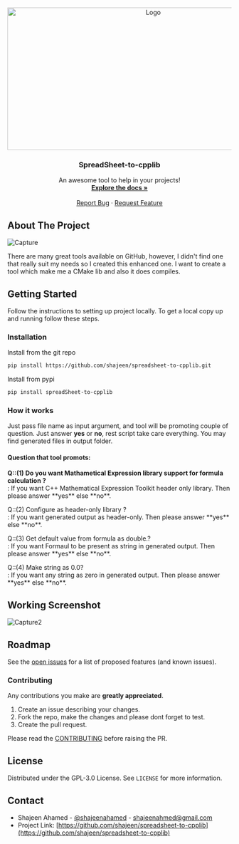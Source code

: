 <!-- ![spread](https://user-images.githubusercontent.com/2623563/123515225-0f0e8800-d6b4-11eb-99e9-d01b6685e2a8.png) -->

<!-- PROJECT LOGO -->
<br />
<p align="center">
  <a href="https://github.com/shajeen/spreadsheet-to-cpplib/blob/main/README.md">
    <img src="https://user-images.githubusercontent.com/2623563/123515225-0f0e8800-d6b4-11eb-99e9-d01b6685e2a8.png" alt="Logo" width="640" height="320">
  </a>

  <h3 align="center">SpreadSheet-to-cpplib</h3>

  <p align="center">
    An awesome tool to help in your projects!
    <br />
    <a href="https://github.com/shajeen/spreadsheet-to-cpplib/wiki"><strong>Explore the docs »</strong></a>
    <br />
    <br />
    <a href="https://github.com/shajeen/spreadsheet-to-cpplib/issues/new?assignees=shajeen&labels=bug&template=bug_report.md&title=">Report Bug</a>
    ·
    <a href="https://github.com/shajeen/spreadsheet-to-cpplib/issues/new?assignees=shajeen&labels=enhancement&template=feature_request.md&title=">Request Feature</a>
  </p>
</p>


## About The Project
![Capture](https://user-images.githubusercontent.com/2623563/123515913-108d7f80-d6b7-11eb-87ea-3a5d9b6d6e2b.PNG)

There are many great tools available on GitHub, however, I didn't find one that really suit my needs so I created this enhanced one. I want to create a tool which make me a CMake lib and also it does compiles.

## Getting Started

Follow the instructions to setting up project locally.
To get a local copy up and running follow these steps.

### Installation

 Install from the git repo
   ```sh
   pip install https://github.com/shajeen/spreadsheet-to-cpplib.git
   ```
 
 Install from pypi
   ```sh
   pip install spreadSheet-to-cpplib
   ```
  
### How it works

Just pass file name as input argument, and tool will be promoting couple of question. Just answer **yes** or **no**, rest script take care everything. You may find generated files in output folder.

#### Question that tool promots:

<div class="faq-entry">
  <div class="faq-entry-question"><b>Q::(1) Do you want Mathametical Expression library support for formula calculation ?</b></div>
  <div class="faq-entry-answer">:      If you want C++ Mathematical Expression Toolkit header only library. Then please answer **yes** else **no**.</p></div>
  <div class="faq-entry-question">Q::(2) Configure as header-only library ?</div>
  <div class="faq-entry-answer">:      If you want generated output as header-only. Then please answer **yes** else **no**.</p></div>
  <div class="faq-entry-question">Q::(3) Get default value from formula as double.?</div>
  <div class="faq-entry-answer">:      If you want Formaul to be present as string in generated output. Then please answer **yes** else **no**.</p></div>
  <div class="faq-entry-question">Q::(4) Make string as 0.0?</div>
  <div class="faq-entry-answer">:      If you want any string as zero in generated output. Then please answer **yes** else **no**.</p></div>
</div>

## Working Screenshot
![Capture2](https://user-images.githubusercontent.com/2623563/123516766-59473780-d6bb-11eb-8115-b63124f33296.PNG)

## Roadmap

See the [open issues](https://github.com/shajeen/spreadsheet-to-cpplib/issues) for a list of proposed features (and known issues).

### Contributing

Any contributions you make are **greatly appreciated**.

1. Create an issue describing your changes.
2. Fork the repo, make the changes and please dont forget to test.
3. Create the pull request. 

Please read the [CONTRIBUTING](https://github.com/shajeen/spreadsheet-to-cpplib/blob/main/CONTRIBUTING.md) before raising the PR.

## License

Distributed under the GPL-3.0 License. See `LICENSE` for more information.

## Contact

 - Shajeen Ahamed - [@shajeenahamed](https://twitter.com/shajeenahamed) - shajeenahmed@gmail.com
 - Project Link: [https://github.com/shajeen/spreadsheet-to-cpplib](https://github.com/shajeen/spreadsheet-to-cpplib)

